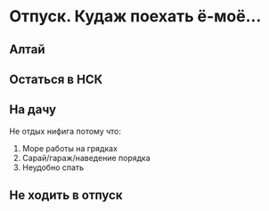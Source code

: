 # Отпуск. Кудаж поехать ё-моё...

## Алтай

## Остаться в НСК

## На дачу
Не отдых нифига потому что:
1. Море работы на грядках
2. Сарай/гараж/наведение порядка
3. Неудобно спать
## Не ходить в отпуск